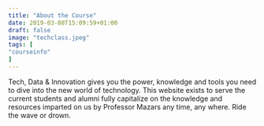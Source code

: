 ```yaml
---
title: "About the Course"
date: 2019-03-08T15:09:59+01:00
draft: false
image: "techclass.jpeg"
tags: [
"courseinfo"
]
---
```

 Tech, Data & Innovation gives you the power, knowledge and tools you need to dive into the new world of technology. This website exists to serve the current students and alumni fully capitalize on the knowledge and resources imparted on us by Professor Mazars any time, any where. Ride the wave or drown.
